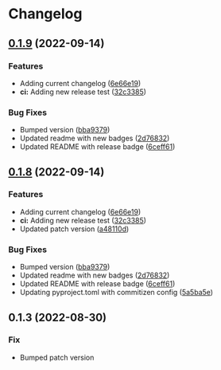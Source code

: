 # Changelog

## [0.1.9](https://github.com/swimlane/atomic-operator-runner/compare/0.1.8...0.1.9) (2022-09-14)


### Features

* Adding current changelog ([6e66e19](https://github.com/swimlane/atomic-operator-runner/commit/6e66e19bb195e08ad48b9ce14b65be101d7a5c2e))
* **ci:** Adding new release test ([32c3385](https://github.com/swimlane/atomic-operator-runner/commit/32c3385e71f713fb2502200b82665ebb6d607e09))


### Bug Fixes

* Bumped version ([bba9379](https://github.com/swimlane/atomic-operator-runner/commit/bba9379128f4b5774da09b50702734c048216e34))
* Updated readme with new badges ([2d76832](https://github.com/swimlane/atomic-operator-runner/commit/2d76832107c1a504560cf04db3d991f66d79479a))
* Updated README with release badge ([6ceff61](https://github.com/swimlane/atomic-operator-runner/commit/6ceff61ee2953d3cb8355fef5c2c5d12a5a68d78))

## [0.1.8](https://github.com/swimlane/atomic-operator-runner/compare/0.1.7...0.1.8) (2022-09-14)


### Features

* Adding current changelog ([6e66e19](https://github.com/swimlane/atomic-operator-runner/commit/6e66e19bb195e08ad48b9ce14b65be101d7a5c2e))
* **ci:** Adding new release test ([32c3385](https://github.com/swimlane/atomic-operator-runner/commit/32c3385e71f713fb2502200b82665ebb6d607e09))
* Updated patch version ([a48110d](https://github.com/swimlane/atomic-operator-runner/commit/a48110de122bb07b7c49fe7d1d2cb6500e32b524))


### Bug Fixes

* Bumped version ([bba9379](https://github.com/swimlane/atomic-operator-runner/commit/bba9379128f4b5774da09b50702734c048216e34))
* Updated readme with new badges ([2d76832](https://github.com/swimlane/atomic-operator-runner/commit/2d76832107c1a504560cf04db3d991f66d79479a))
* Updated README with release badge ([6ceff61](https://github.com/swimlane/atomic-operator-runner/commit/6ceff61ee2953d3cb8355fef5c2c5d12a5a68d78))
* Updating pyproject.toml with commitizen config ([5a5ba5e](https://github.com/swimlane/atomic-operator-runner/commit/5a5ba5e09350efd1f526d75cad27d013e6b9c051))

## 0.1.3 (2022-08-30)

### Fix

- Bumped patch version
